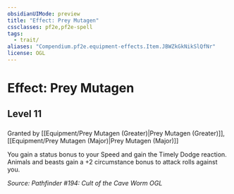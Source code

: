 ```yaml
---
obsidianUIMode: preview
title: "Effect: Prey Mutagen"
cssclasses: pf2e,pf2e-spell
tags:
  - trait/
aliases: "Compendium.pf2e.equipment-effects.Item.JBWZkGkNikSlQfNr"
license: OGL
---
```

# Effect: Prey Mutagen
## Level 11
### 






Granted by [[Equipment/Prey Mutagen (Greater)|Prey Mutagen (Greater)]], [[Equipment/Prey Mutagen (Major)|Prey Mutagen (Major)]]

You gain a status bonus to your Speed and gain the Timely Dodge reaction. Animals and beasts gain a +2 circumstance bonus to attack rolls against you.

*Source: Pathfinder #194: Cult of the Cave Worm*
*OGL*